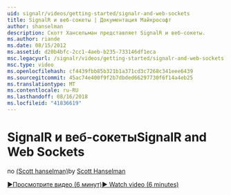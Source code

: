 ```yaml
---
uid: signalr/videos/getting-started/signalr-and-web-sockets
title: SignalR и веб-сокеты | Документация Майкрософт
author: shanselman
description: Скотт Хансельман представляет SignalR и веб-сокеты.
ms.author: riande
ms.date: 08/15/2012
ms.assetid: d20b4bfc-2cc1-4aeb-b235-733146df1eca
msc.legacyurl: /signalr/videos/getting-started/signalr-and-web-sockets
msc.type: video
ms.openlocfilehash: cf4439fbb85b321b1a371cd3c7268c341eee6439
ms.sourcegitcommit: 45ac74e400f9f2b7dbded66297730f6f14a4eb25
ms.translationtype: MT
ms.contentlocale: ru-RU
ms.lasthandoff: 08/16/2018
ms.locfileid: "41836619"
---
```

<a name="signalr-and-web-sockets"></a><span data-ttu-id="1d886-103">SignalR и веб-сокеты</span><span class="sxs-lookup"><span data-stu-id="1d886-103">SignalR and Web Sockets</span></span>
====================
<span data-ttu-id="1d886-104">по [(Scott hanselman)](https://github.com/shanselman)</span><span class="sxs-lookup"><span data-stu-id="1d886-104">by [Scott Hanselman](https://github.com/shanselman)</span></span>

[<span data-ttu-id="1d886-105">&#9654;Просмотрите видео (6 минут)</span><span class="sxs-lookup"><span data-stu-id="1d886-105">&#9654; Watch video (6 minutes)</span></span>](https://channel9.msdn.com/Blogs/ASP-NET-Site-Videos/signalr-and-web-sockets)
